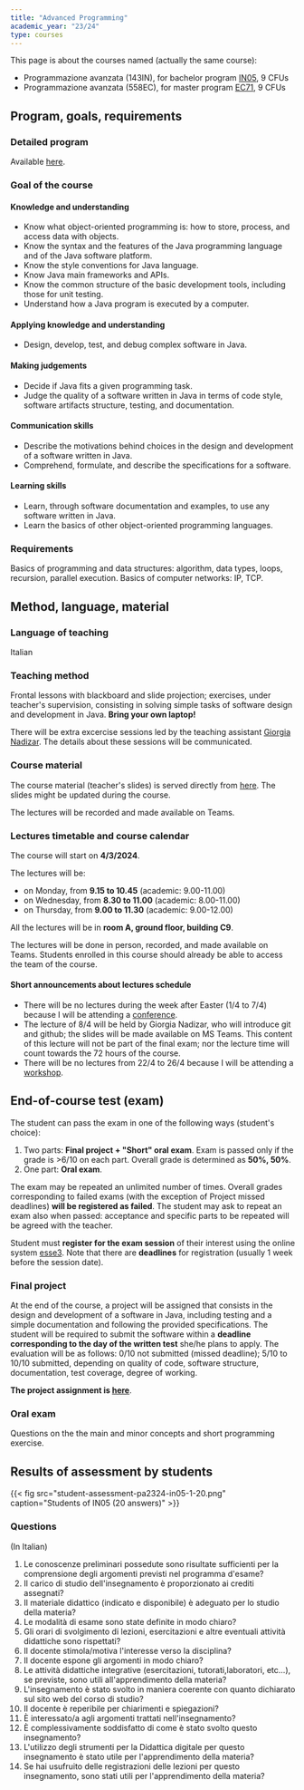 ```yaml
---
title: "Advanced Programming"
academic_year: "23/24"
type: courses
---
```


This page is about the courses named (actually the same course):
- Programmazione avanzata (143IN), for bachelor program [IN05](https://corsi.units.it/IN05/descrizione-corso), 9 CFUs
- Programmazione avanzata (558EC), for master program [EC71](https://corsi.units.it/EC71/descrizione-corso), 9 CFUs

## Program, goals, requirements

### Detailed program
Available [here](https://units.coursecatalogue.cineca.it/insegnamenti/2023/118852/2016/6/10424?coorte=2021&schemaid=12073).

### Goal of the course

#### Knowledge and understanding
- Know what object-oriented programming is: how to store, process, and access data with objects.
- Know the syntax and the features of the Java programming language and of the Java software platform.
- Know the style conventions for Java language.
- Know Java main frameworks and APIs.
- Know the common structure of the basic development tools, including those for unit testing.
- Understand how a Java program is executed by a computer.

#### Applying knowledge and understanding
- Design, develop, test, and debug complex software in Java.

#### Making judgements
- Decide if Java fits a given programming task.
- Judge the quality of a software written in Java in terms of code style, software artifacts structure, testing, and documentation.

#### Communication skills
- Describe the motivations behind choices in the design and development of a software written in Java.
- Comprehend, formulate, and describe the specifications for a software.

#### Learning skills
- Learn, through software documentation and examples, to use any software written in Java.
- Learn the basics of other object-oriented programming languages.

### Requirements
Basics of programming and data structures: algorithm, data types, loops, recursion, parallel execution.
Basics of computer networks: IP, TCP.

## Method, language, material

### Language of teaching
Italian

### Teaching method
Frontal lessons with blackboard and slide projection; exercises, under teacher's supervision, consisting in solving simple tasks of software design and development in Java.
**Bring your own laptop!**

There will be extra excercise sessions led by the teaching assistant [Giorgia Nadizar](https://giorgia-nadizar.github.io/).
The details about these sessions will be communicated.

### Course material
The course material (teacher's slides) is served directly from [here](https://medvet.inginf.units.it/slides/advanced-programming-2324).
The slides might be updated during the course.

The lectures will be recorded and made available on Teams.

### Lectures timetable and course calendar
The course will start on **4/3/2024**.

The lectures will be:
- on Monday, from **9.15 to 10.45** (academic: 9.00-11.00)
- on Wednesday, from **8.30 to 11.00** (academic: 8.00-11.00)
- on Thursday, from **9.00 to 11.30** (academic: 9.00-12.00)

All the lectures will be in **room A, ground floor, building C9**.

The lectures will be done in person, recorded, and made available on Teams.
Students enrolled in this course should already be able to access the team of the course.

#### Short announcements about lectures schedule

- There will be no lectures during the week after Easter (1/4 to 7/4) because I will be attending a [conference](https://www.evostar.org/2024/).
- The lecture of 8/4 will be held by Giorgia Nadizar, who will introduce git and github; the slides will be made available on MS Teams. This content of this lecture will not be part of the final exam; nor the lecture time will count towards the 72 hours of the course.
- There will be no lectures from 22/4 to 26/4 because I will be attending a [workshop](https://d9w.github.io/TEML/).

## End-of-course test (exam)
The student can pass the exam in one of the following ways (student's choice):
1. Two parts: **Final project + "Short" oral exam**.
Exam is passed only if the grade is >6/10 on each part. Overall grade is determined as **50%, 50%**.
2. One part: **Oral exam**.

The exam may be repeated an unlimited number of times.
Overall grades corresponding to failed exams (with the exception of Project missed deadlines) **will be registered as failed**.
The student may ask to repeat an exam also when passed: acceptance and specific parts to be repeated will be agreed with the teacher.

Student must **register for the exam session** of their interest using the online system [esse3](https://esse3.units.it/).
Note that there are **deadlines** for registration (usually 1 week before the session date).

### Final project
At the end of the course, a project will be assigned that consists in the design and development of a software in Java, including testing and a simple documentation and following the provided specifications.
The student will be required to submit the software within a **deadline corresponding to the day of the written test** she/he plans to apply.
The evaluation will be as follows: 0/10 not submitted (missed deadline); 5/10 to 10/10 submitted, depending on quality of code, software structure, documentation, test coverage, degree of working.

**The project assignment is [here](project/)**.

### Oral exam
Questions on the the main and minor concepts and short programming exercise.

## Results of assessment by students
{{< fig src="student-assessment-pa2324-in05-1-20.png" caption="Students of IN05 (20 answers)" >}}

### Questions
(In Italian)
1. Le conoscenze preliminari possedute sono risultate sufficienti per la comprensione degli argomenti previsti nel programma d'esame?
2. Il carico di studio dell'insegnamento è proporzionato ai crediti assegnati?
3. Il materiale didattico (indicato e disponibile) è adeguato per lo studio della materia?
4. Le modalità di esame sono state definite in modo chiaro?
5. Gli orari di svolgimento di lezioni, esercitazioni e altre eventuali attività didattiche sono rispettati?
6. Il docente stimola/motiva l'interesse verso la disciplina?
7. Il docente espone gli argomenti in modo chiaro?
8. Le attività didattiche integrative (esercitazioni, tutorati,laboratori, etc...), se previste, sono utili all'apprendimento della materia?
9. L'insegnamento è stato svolto in maniera coerente con quanto dichiarato sul sito web del corso di studio?
10. Il docente è reperibile per chiarimenti e spiegazioni?
11. È interessato/a agli argomenti trattati nell'insegnamento?
12. È complessivamente soddisfatto di come è stato svolto questo insegnamento?
13. L'utilizzo degli strumenti per la Didattica digitale per questo insegnamento è stato utile per l'apprendimento della materia?
14. Se hai usufruito delle registrazioni delle lezioni per questo insegnamento, sono stati utili per l'apprendimento della materia? 

